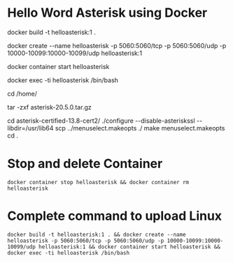 # Hello Word Asterisk using Docker

docker build -t helloasterisk:1 .

docker create --name helloasterisk -p 5060:5060/tcp -p 5060:5060/udp -p 10000-10099:10000-10099/udp helloasterisk:1

docker container start helloasterisk

docker exec -ti helloasterisk /bin/bash

cd /home/

tar -zxf asterisk-20.5.0.tar.gz

cd asterisk-certified-13.8-cert2/
./configure --disable-asteriskssl --libdir=/usr/lib64
scp ../menuselect.makeopts ./
make menuselect.makeopts
cd .

# Stop and delete Container

```
docker container stop helloasterisk && docker container rm helloasterisk
```

# Complete command to upload Linux

```
docker build -t helloasterisk:1 . && docker create --name helloasterisk -p 5060:5060/tcp -p 5060:5060/udp -p 10000-10099:10000-10099/udp helloasterisk:1 && docker container start helloasterisk && docker exec -ti helloasterisk /bin/bash
```
